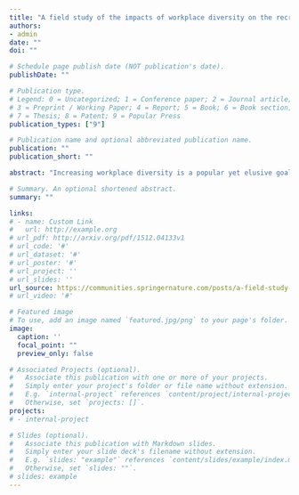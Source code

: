 ```yaml
---
title: "A field study of the impacts of workplace diversity on the recruitment of minority group members"
authors:
- admin
date: ""
doi: ""

# Schedule page publish date (NOT publication's date).
publishDate: ""

# Publication type.
# Legend: 0 = Uncategorized; 1 = Conference paper; 2 = Journal article;
# 3 = Preprint / Working Paper; 4 = Report; 5 = Book; 6 = Book section;
# 7 = Thesis; 8 = Patent; 9 = Popular Press
publication_types: ["9"]

# Publication name and optional abbreviated publication name.
publication: ""
publication_short: ""

abstract: "Increasing workplace diversity is a popular yet elusive goal for many employers. How can organizations encourage applications from talented employees that come from all walks of life? In this work, we investigate how workplace diversity cues affect the quality and background of applicants."

# Summary. An optional shortened abstract.
summary: ""

links:
# - name: Custom Link
#   url: http://example.org
# url_pdf: http://arxiv.org/pdf/1512.04133v1
# url_code: '#'
# url_dataset: '#'
# url_poster: '#'
# url_project: ''
# url_slides: ''
url_source: https://communities.springernature.com/posts/a-field-study-of-the-impacts-of-workplace-diversity-on-the-recruitment-of-minority-group-members
# url_video: '#'

# Featured image
# To use, add an image named `featured.jpg/png` to your page's folder. 
image:
  caption: ''
  focal_point: ""
  preview_only: false

# Associated Projects (optional).
#   Associate this publication with one or more of your projects.
#   Simply enter your project's folder or file name without extension.
#   E.g. `internal-project` references `content/project/internal-project/index.md`.
#   Otherwise, set `projects: []`.
projects:
# - internal-project

# Slides (optional).
#   Associate this publication with Markdown slides.
#   Simply enter your slide deck's filename without extension.
#   E.g. `slides: "example"` references `content/slides/example/index.md`.
#   Otherwise, set `slides: ""`.
# slides: example
---
```

